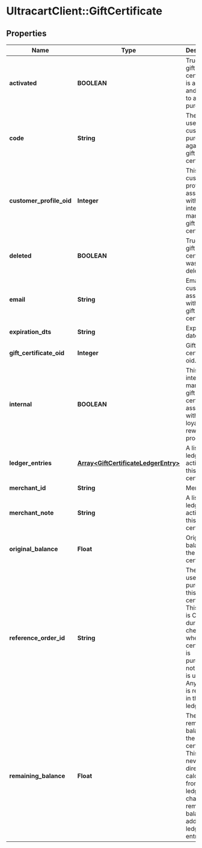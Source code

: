 # UltracartClient::GiftCertificate

## Properties
Name | Type | Description | Notes
------------ | ------------- | ------------- | -------------
**activated** | **BOOLEAN** | True if this gift certificate is activated and ready to apply to purchases. | [optional] 
**code** | **String** | The code used by the customer to purchase against this gift certificate. | [optional] 
**customer_profile_oid** | **Integer** | This is the customer profile oid associated with this internally managed gift certificate. | [optional] 
**deleted** | **BOOLEAN** | True if this gift certificate was deleted. | [optional] 
**email** | **String** | Email of the customer associated with this gift certificate. | [optional] 
**expiration_dts** | **String** | Expiration date time. | [optional] 
**gift_certificate_oid** | **Integer** | Gift certificate oid. | [optional] 
**internal** | **BOOLEAN** | This is an internally managed gift certificate associated with the loyalty cash rewards program. | [optional] 
**ledger_entries** | [**Array&lt;GiftCertificateLedgerEntry&gt;**](GiftCertificateLedgerEntry.md) | A list of all ledger activity for this gift certificate. | [optional] 
**merchant_id** | **String** | Merchant Id | [optional] 
**merchant_note** | **String** | A list of all ledger activity for this gift certificate. | [optional] 
**original_balance** | **Float** | Original balance of the gift certificate. | [optional] 
**reference_order_id** | **String** | The order used to purchase this gift certificate.  This value is ONLY set during checkout when a certificate is purchased, not when it is used.  Any usage is recorded in the ledger | [optional] 
**remaining_balance** | **Float** | The remaining balance on the gift certificate.  This is never set directly, but calculated from the ledger.  To change the remaining balance, add a ledger entry. | [optional] 


